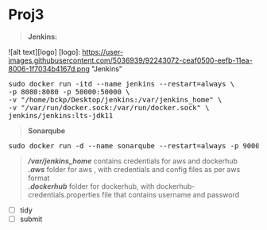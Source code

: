 # Proj3

>**Jenkins:** 


![alt text][logo]
[logo]: https://user-images.githubusercontent.com/5036939/92243072-ceaf0500-eefb-11ea-8006-1f7034b4167d.png "Jenkins"




<pre>sudo docker run -itd --name jenkins --restart=always \
-p 8080:8080 -p 50000:50000 \
-v "/home/bckp/Desktop/jenkins:/var/jenkins_home" \
-v "/var/run/docker.sock:/var/run/docker.sock" \
jenkins/jenkins:lts-jdk11  
</pre>

>**Sonarqube**
<pre>sudo docker run -d --name sonarqube --restart=always -p 9000:9000 -p 9092:9092 sonarqube</pre>

  >___/var/jenkins_home___ contains credentials for aws and dockerhub  
  >    ___.aws___ folder for aws , with credentials and config files as per aws format  
  >    ___.dockerhub___ folder for dockerhub, with dockerhub-credentials.properties file that contains username and password  


- [ ] tidy
- [ ] submit
